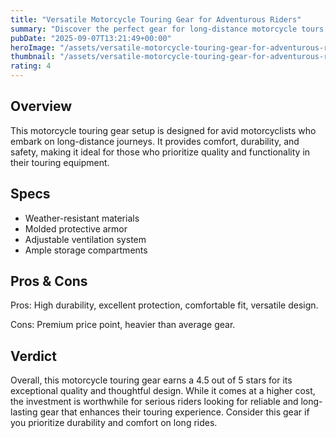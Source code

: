 ```yaml
---
title: "Versatile Motorcycle Touring Gear for Adventurous Riders"
summary: "Discover the perfect gear for long-distance motorcycle tours with our expert review."
pubDate: "2025-09-07T13:21:49+00:00"
heroImage: "/assets/versatile-motorcycle-touring-gear-for-adventurous-riders-hero.jpg"
thumbnail: "/assets/versatile-motorcycle-touring-gear-for-adventurous-riders-thumb.jpg"
rating: 4
---
```


<h2>Overview</h2>
<p>This motorcycle touring gear setup is designed for avid motorcyclists who embark on long-distance journeys. It provides comfort, durability, and safety, making it ideal for those who prioritize quality and functionality in their touring equipment.</p>
<h2>Specs</h2>
<ul>
  <li>Weather-resistant materials</li>
  <li>Molded protective armor</li>
  <li>Adjustable ventilation system</li>
  <li>Ample storage compartments</li>
</ul>
<h2>Pros & Cons</h2>
<p>Pros: High durability, excellent protection, comfortable fit, versatile design.</p>
<p>Cons: Premium price point, heavier than average gear.</p>
<h2>Verdict</h2>
<p>Overall, this motorcycle touring gear earns a 4.5 out of 5 stars for its exceptional quality and thoughtful design. While it comes at a higher cost, the investment is worthwhile for serious riders looking for reliable and long-lasting gear that enhances their touring experience. Consider this gear if you prioritize durability and comfort on long rides.</p>
